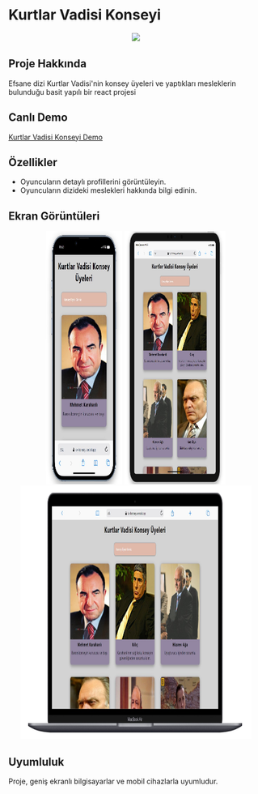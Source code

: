 # Kurtlar Vadisi Konseyi

<div align="center">
  <img src="./src/assets/kv.gif" />
</div>

## Proje Hakkında

Efsane dizi Kurtlar Vadisi'nin konsey üyeleri ve yaptıkları mesleklerin bulunduğu basit yapılı bir react projesi

## Canlı Demo

[Kurtlar Vadisi Konseyi Demo](https://kv-konsey.vercel.app/)

## Özellikler
- Oyuncuların detaylı profillerini görüntüleyin.
- Oyuncuların dizideki meslekleri hakkında bilgi edinin.

## Ekran Görüntüleri

<div align="center">
  <img src="./src/assets/Screenshot_1.jpg"  width="30%" height="500" />
  <img src="./src/assets/Screenshot_2.jpg"  width="40%" height="500" />
  <img src="./src/assets/Screenshot_3.jpg"  width="90.5%" height="500" />
</div>

## Uyumluluk

Proje, geniş ekranlı bilgisayarlar ve mobil cihazlarla uyumludur.
